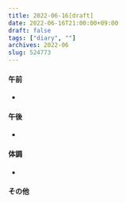 ```yaml
---
title: 2022-06-16[draft]
date: 2022-06-16T21:00:00+09:00
draft: false
tags: ["diary", ""]
archives: 2022-06
slug: 524773
---
```

#### 午前
- 
#### 午後
- 
#### 体調
- 
#### その他